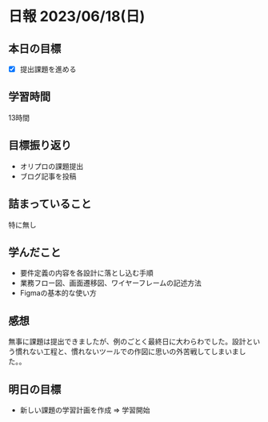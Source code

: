 # 日報 2023/06/18(日)

## 本日の目標
- [x] 提出課題を進める

## 学習時間
13時間

## 目標振り返り
- オリプロの課題提出
- ブログ記事を投稿

## 詰まっていること
特に無し

## 学んだこと
- 要件定義の内容を各設計に落とし込む手順
- 業務フロー図、画面遷移図、ワイヤーフレームの記述方法
- Figmaの基本的な使い方

## 感想
無事に課題は提出できましたが、例のごとく最終日に大わらわでした。設計という慣れない工程と、慣れないツールでの作図に思いの外苦戦してしまいました。。

## 明日の目標
- 新しい課題の学習計画を作成 ⇒ 学習開始
